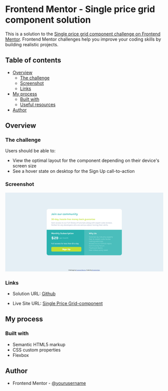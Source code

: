 # Frontend Mentor - Single price grid component solution

This is a solution to the [Single price grid component challenge on Frontend Mentor](https://www.frontendmentor.io/challenges/single-price-grid-component-5ce41129d0ff452fec5abbbc). Frontend Mentor challenges help you improve your coding skills by building realistic projects. 

## Table of contents

- [Overview](#overview)
  - [The challenge](#the-challenge)
  - [Screenshot](#screenshot)
  - [Links](#links)
- [My process](#my-process)
  - [Built with](#built-with)
  - [Useful resources](#useful-resources)
- [Author](#author)


## Overview

### The challenge

Users should be able to:

- View the optimal layout for the component depending on their device's screen size
- See a hover state on desktop for the Sign Up call-to-action

### Screenshot

![Desktop Preview](./design/Screenshot%202024-05-08%20at%2013-50-23%20Frontend%20Mentor%20Single%20Price%20Grid%20Component.png)

### Links

- Solution URL: [Github](https://github.com/MICHELLENGEI/single-price-grid-component-master.git)

- Live Site URL: [Single Price Grid-component](https://single-price-grid-component-frontend.netlify.app/)


## My process

### Built with

- Semantic HTML5 markup
- CSS custom properties
- Flexbox


## Author
- Frontend Mentor - [@yourusername](https://www.frontendmentor.io/profile/MICHELLENGEI)



